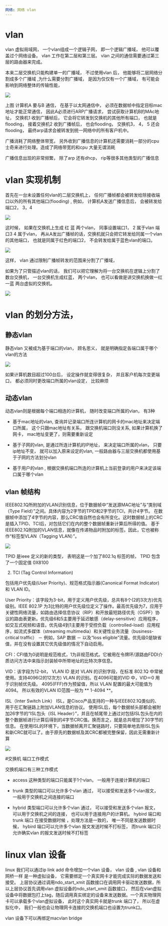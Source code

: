 ```yaml
---
网络: 网络 vlan
---
```


# vlan 

vlan 虚拟局域网， 一个vlan组成一个逻辑子网， 即一个逻辑广播域， 他可以覆盖过个网络设备。 vlan 工作在第二层和第三层。 vlan 之间的通信需要通过第三层的路由器来完成。

本来二层交换机只能构建单一的广播域， 不过使用vlan 后， 他能够将二层网络分割成多个广播域 ,为什么需要分割广播域， 是因为仅仅有一个广播域， 有可能会影响到网络整体的传输性能，

![](../../.gitbook/assets/vlan.png)

上图 计算机A 要与B 通信， 在基于以太网通信中， 必须在数据帧中指定目标mac地址才能正常通信， 因此A必须进行ARP广播请求， 尝试获取计算机B的MAc地址， 交换机1 收到广播帧后， 它会将它转发到交换机的其他所有端口， 也就是flooding， 接着交换机2 收到广播帧后， 也会flooding， 交换机3， 4， 5 还会flooding， 最终arp请求会被转发到统一网络中的所有客户机中。

广播消耗了网络整体带宽， 另外收到广播信息的计算机还需要消耗一部分的cpu士奇来进行处理。造成了网络带宽的和cpu 大量无谓消耗

广播信息出现的非常频繁， 除了arp 还有dhcp， rip等很多其他类型的广播信息

# vlan 实现机制

首先在一台未设置任何vlan的二层交换机上， 任何广播帧都会被转发给除接收端口以外的所有其他端口(flooding) , 例如， 计算机A发送广播信息后， 会被转发给端口2， 3，4


![](../../.gitbook/assets/vlan1.png)

这时候， 如果在交换机上生成 红 蓝  两个vlan， 同事设置端口1， 2 属于vlan  端口3 4 属于vlan， 再从A发出广播帧的话，交换机就只会把它转发给同属一个vlan的其他端口， 也就是同属于红色的端口2， 不会转发给属于蓝色vlan的端口。


![](../../.gitbook/assets/vlan2.png)

这样， vlan 通过限制广播帧转发的范围来分割了广播域， 

如果为了只管描述vlan的话， 我们可以把它理解为将一台交换机在逻辑上分割了数台交换机， 一台交换机生成红蓝， 两个vlan， 也可以看做是讲交换机换做一红一蓝 两台虚拟的交换机。

![](../../.gitbook/assets/vlan3.png)

# vlan 的划分方法， 

## 静态vlan

静态vlan 又被成为基于端口的vlan， 顾名思义， 就是明确指定各端口属于哪个vlan的方法

![](../../.gitbook/assets/vlan4.png)


如果计算机数目超过100台后， 设定操作就变得很复杂， 并且客户机每次变更端口， 都必须同时更改端口所属的vlan设定， 比较麻烦

## 动态vlan

动态vlan则是根据每个端口相连的计算机， 随时改变端口所属的vlan， 有3种 

* 基于mac地址的vlan, 查询并记录端口所连计算机的网卡的mac地址来决定端口所属， 这个只跟mac地址有关系， 跟交换机端口则没关系, 如果计算机换了网卡， mac地址变更了，则需要重新设定

* 基于子网的vlan, 是通过所连计算机的IP地址， 来决定端口所属的vlan， 只要ip地址不变， 就可以加入原来设定的vlan, 一般路由器与三层交换机都使用基于子网的方法划分vlan

* 基于用户的vlan , 根据交换机端口所连的计算机上当前登录的用户来决定该端口属于哪个vlan


## vlan 帧结构

IEEE802.1Q所附加的VLAN识别信息，位于数据帧中“发送源MAC地址”与“类别域（Type Field）”之间。具体内容为2字节的TPID和2字节的TCI，共计4字节。 在数据帧中添加了4字节的内容，那么CRC值自然也会有所变化。这时数据帧上的CRC是插入TPID、TCI后，对包括它们在内的整个数据帧重新计算后所得的值。
基于IEEE802.1Q附加的VLAN信息，就像在传递物品时附加的标签。因此，它也被称作“标签型VLAN（Tagging VLAN）”。 

![](../../.gitbook/assets/vlan5.png)

TPID 是ieee 定义的新的类型， 表明这是一个加了802.1q 标签的帧， TPID 包含了一个固定值 0X8100

2. TCI (Tag Control Information) 

包括用户优先级(User Priority)、规范格式指示器(Canonical Format Indicator)和 VLAN ID。 

User Priority：该字段为3-bit，用于定义用户优先级，总共有8个(2的3次方)优先级别。IEEE 802.1P 为3比特的用户优先级位定义了操作。最高优先级为7，应用于关键性网络流量，如路由选择信息协议（RIP）和开放最短路径优先（OSPF）协议的路由表更新。优先级6和5主要用于延迟敏感（delay-sensitive）应用程序，如交互式视频和语音。优先级4到1主要用于受控负载（controlled-load）应用程序，如流式多媒体（streaming multimedia）和关键性业务流量（business-critical traffic） － 例如，SAP 数据 － 以及“loss eligible”流量。优先级0是缺省值，并在没有设置其它优先级值的情况下自动启用。

CFI：CFI值为0说明是规范格式，1为非规范格式。它被用在令牌环/源路由FDDI介质访问方法中来指示封装帧中所带地址的比特次序信息。

VID：该字段为12-bit， VLAN ID 是对 VLAN 的识别字段，在标准 802.1Q 中常被使用。支持4096(2的12次方) VLAN 的识别。在4096可能的VID 中，VID＝0 用于识别帧优先级。 4095(FFF)作为预留值，所以 VLAN 配置的最大可能值为4094。 所以有效的VLAN ID范围一般为 ** 1-4094 **。

 ISL（Inter Switch Link） 
ISL，是Cisco产品支持的一种与IEEE802.1Q类似的、用于在汇聚链路上附加VLAN信息的协议。 使用ISL后，每个数据帧头部都会被附加26字节的“ISL包头（ISL Header）”，并且在帧尾带上通过对包括ISL包头在内的整个数据帧进行计算后得到的4字节CRC值。换而言之，就是总共增加了30字节的信息。 在使用ISL的环境下，当数据帧离开汇聚链路时，只要简单地去除ISL包头和新CRC就可以了。由于原先的数据帧及其CRC都被完整保留，因此无需重新计算

![](../../.gitbook/assets/vlan6.png)


#交换机 端口工作模式

交换机端口有三种工作模式

* access 这种类型的端口只能属于1个vlan， 一般用于连接计算机的端口

* trunk 类型的端口可以允许多个vlan 通过， 可以接受和发送多个vlan报文， 一般用于交换机之间连接的端口

* hybrid 类型端口可以允许多个vlan 通过， 可以接受和发送多个vlan 报文， 可以用于交换机之间的连接， 也可以用于连接用户的计算机。  hybird 端口和trunk 端口 在接受数据时候 ，处理方法是一致的， 唯一不同是发送数据时候， hybird 端口可以允许多个vlan 报文发送时候不打标签， 而trunk 端口只允许确实vlan 的报文发送时候不打标签


# linux vlan 设备

linux 我们可以通过ip link add 命令增加一个vlan 设备， vlan 设备 , vlan 设备和网桥一样 是一种虚拟设备， 它需要绑定一个真实网卡才能完成实际的数据发送和接受。 上层协议通过调用ndo_start_xmit 函数接口在调用网卡驱动发送数据，所以上层协议首先调用vlan 虚拟设备的ndo_start_xmit 函数接口， 然后在vlan虚拟设备中将数据包打上tag，随后调用真实绑定的设备来发送数据。一个真实物理网卡可以承载多个vlan虚拟设备， 此时这个真实网卡就是trunk 端口了， 
所以在虚拟化中， 我们一般也会让物理网卡连接的交换机端口也设置为trunk口。


vlan 设备下可以再绑定macvlan bridge













